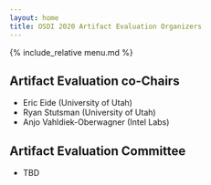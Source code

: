```yaml
---
layout: home
title: OSDI 2020 Artifact Evaluation Organizers
---
```


{% include_relative menu.md %}

## Artifact Evaluation co-Chairs

* Eric Eide (University of Utah)
* Ryan Stutsman (University of Utah)
* Anjo Vahldiek-Oberwagner (Intel Labs)

## Artifact Evaluation Committee

* TBD